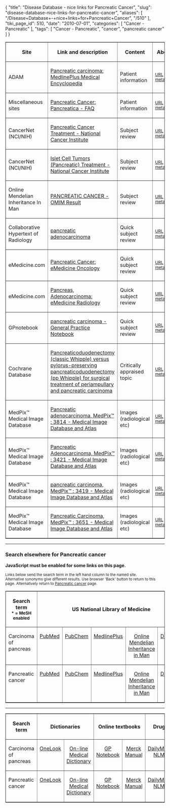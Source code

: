 {
    "title": "Disease Database - nice links for Pancreatic Cancer",
    "slug": "disease-database-nice-links-for-pancreatic-cancer",
    "aliases": [
        "/Disease+Database+-+nice+links+for+Pancreatic+Cancer",
        "/510"
    ],
    "tiki_page_id": 510,
    "date": "2010-07-01",
    "categories": [
        "Cancer - Pancreatic"
    ],
    "tags": [
        "Cancer - Pancreatic",
        "cancer",
        "pancreatic cancer"
    ]
}


<table border="1"><tbody><tr><th>

Site</th>

<th>

Link and description</th>

<th>

Content</th>

<th>

About</th>

</tr><tr><td>

ADAM</td>

<td>

<a class="external" href="http://www.nlm.nih.gov/medlineplus/ency/article/000236.htm">Pancreatic carcinoma: MedlinePlus Medical Encyclopedia</a></td>

<td>

Patient information</td>

<td>

<small><a href="http://www.diseasesdatabase.com/link_details.asp?lngURLID=27153" rel="nofollow">URL metadata</a></small></td>

</tr><tr><td>

Miscellaneous sites</td>

<td>

<a class="external" href="http://pancreatica.org/faq/">Pancreatic Cancer: Pancreatica - FAQ</a></td>

<td>

Patient information</td>

<td>

<small><a href="http://www.diseasesdatabase.com/link_details.asp?lngURLID=19669" rel="nofollow">URL metadata</a></small></td>

</tr><tr><td>

CancerNet (NCI/NIH)</td>

<td>

<a class="external" href="http://www.cancer.gov/cancer_information/doc.aspx?version=1&amp;viewid=60625b32-15f9-4278-8661-0067ba538ec9">Pancreatic Cancer Treatment - National Cancer Institute</a></td>

<td>

Subject review</td>

<td>

<small><a href="http://www.diseasesdatabase.com/link_details.asp?lngURLID=9439" rel="nofollow">URL metadata</a></small></td>

</tr><tr><td>

CancerNet (NCI/NIH)</td>

<td>

<a class="external" href="http://www.cancer.gov/cancertopics/pdq/treatment/isletcell/HealthProfessional">Islet Cell Tumors (Pancreatic) Treatment - National Cancer Institute</a></td>

<td>

Subject review</td>

<td>

<small><a href="http://www.diseasesdatabase.com/link_details.asp?lngURLID=9440" rel="nofollow">URL metadata</a></small></td>

</tr><tr><td>

Online Mendelian Inheritance In Man</td>

<td>

<a class="external" href="http://www.ncbi.nlm.nih.gov/omim/260350">PANCREATIC CANCER - OMIM Result</a></td>

<td>

Subject review</td>

<td>

<small><a href="http://www.diseasesdatabase.com/link_details.asp?lngURLID=2808" rel="nofollow">URL metadata</a></small></td>

</tr><tr><td>

Collaborative Hypertext of Radiology</td>

<td>

<a class="external" href="http://chorus.rad.mcw.edu/doc/00304.html">pancreatic adenocarcinoma</a></td>

<td>

Quick subject review</td>

<td>

<small><a href="http://www.diseasesdatabase.com/link_details.asp?lngURLID=9836" rel="nofollow">URL metadata</a></small></td>

</tr><tr><td>

eMedicine.com</td>

<td>

<a class="external" href="http://emedicine.medscape.com/article/280605-overview">Pancreatic Cancer: eMedicine Oncology</a></td>

<td>

Quick subject review</td>

<td>

<small><a href="http://www.diseasesdatabase.com/link_details.asp?lngURLID=35434" rel="nofollow">URL metadata</a></small></td>

</tr><tr><td>

eMedicine.com</td>

<td>

<a class="external" href="http://emedicine.medscape.com/article/370909-overview">Pancreas, Adenocarcinoma: eMedicine Radiology</a></td>

<td>

Quick subject review</td>

<td>

<small><a href="http://www.diseasesdatabase.com/link_details.asp?lngURLID=36376" rel="nofollow">URL metadata</a></small></td>

</tr><tr><td>

GPnotebook</td>

<td>

<a class="external" href="http://www.gpnotebook.co.uk/simplepage.cfm?ID=-1241120768">pancreatic carcinoma - General Practice Notebook</a></td>

<td>

Quick subject review</td>

<td>

<small><a href="http://www.diseasesdatabase.com/link_details.asp?lngURLID=23529" rel="nofollow">URL metadata</a></small></td>

</tr><tr><td>

Cochrane Database</td>

<td>

<a class="external" href="http://www2.cochrane.org/reviews/en/ab006053.html">Pancreaticoduodenectomy (classic Whipple) versus pylorus-preserving pancreaticoduodenectomy (pp Whipple) for surgical treatment of periampullary and pancreatic carcinoma</a></td>

<td>

Critically appraised topic</td>

<td>

<small><a href="http://www.diseasesdatabase.com/link_details.asp?lngURLID=60250" rel="nofollow">URL metadata</a></small></td>

</tr><tr><td>

MedPix™ Medical Image Database</td>

<td>

<a class="external" href="http://rad.usuhs.edu/medpix/medpix.html?mode=single&amp;recnum=3814">Pancreatic adenocarcinoma, MedPix™ : 3814 - Medical Image Database and Atlas</a></td>

<td>

Images (radiological etc)</td>

<td>

<small><a href="http://www.diseasesdatabase.com/link_details.asp?lngURLID=631" rel="nofollow">URL metadata</a></small></td>

</tr><tr><td>

MedPix™ Medical Image Database</td>

<td>

<a class="external" href="http://rad.usuhs.edu/medpix/medpix.html?mode=single&amp;recnum=3421">Pancreatic Adenocarcinoma, MedPix™ : 3421 - Medical Image Database and Atlas</a></td>

<td>

Images (radiological etc)</td>

<td>

<small><a href="http://www.diseasesdatabase.com/link_details.asp?lngURLID=632" rel="nofollow">URL metadata</a></small></td>

</tr><tr><td>

MedPix™ Medical Image Database</td>

<td>

<a class="external" href="http://rad.usuhs.edu/medpix/medpix.html?mode=single&amp;recnum=3419">pancreatic carcinoma, MedPix™ : 3419 - Medical Image Database and Atlas</a></td>

<td>

Images (radiological etc)</td>

<td>

<small><a href="http://www.diseasesdatabase.com/link_details.asp?lngURLID=633" rel="nofollow">URL metadata</a></small></td>

</tr><tr><td>

MedPix™ Medical Image Database</td>

<td>

<a class="external" href="http://rad.usuhs.edu/medpix/medpix.html?mode=single&amp;recnum=3651">Pancreatic Carcinoma, MedPix™ : 3651 - Medical Image Database and Atlas</a></td>

<td>

Images (radiological etc)</td>

<td>

<small><a href="http://www.diseasesdatabase.com/link_details.asp?lngURLID=634" rel="nofollow">URL metadata</a></small></td>

</tr></tbody></table><hr /><h3>

Search elsewhere for Pancreatic cancer</h3>

<b class="look">JavaScript must be enabled for some links on this page.</b>

<p>

<small>Links below send the search term in the left hand column to the named site.</small><br /><small>Alternative synonyms give different results. Use browser 'Back' button to return to this page.</small><small> Alternatively return to <a href="http://www.diseasesdatabase.com/ddb9510.htm"> Pancreatic cancer</a> page.</small></p>

<table border="1" cellpadding="3"><tbody><tr align="center"><th colspan="1">

Search term<br /><small>* = MeSH enabled</small></th>

<th colspan="5">

US National Library of Medicine</th>

<th colspan="1">

Medical databases</th>

<th colspan="1">

Guidelines</th>

</tr><tr align="center" valign="top"><td align="left">

Carcinoma of pancreas</td>

<td>

<a href="http://www.ncbi.nlm.nih.gov/entrez/query.fcgi?cmd=search&amp;db=PubMed&amp;term=Carcinoma+of+pancreas">PubMed</a></td>

<td>

<a href="http://www.ncbi.nlm.nih.gov/entrez/query.fcgi?cmd=search&amp;db=pccompound&amp;term=Carcinoma+of+pancreas">PubChem</a></td>

<td>

<a href="http://vsearch.nlm.nih.gov/vivisimo/cgi-bin/query-meta?v%3Aproject=medlineplus&amp;query=Carcinoma+of+pancreas">MedlinePlus</a></td>

<td>

<a href="http://www.ncbi.nlm.nih.gov/entrez/query.fcgi?cmd=search&amp;db=OMIM&amp;term=Carcinoma+of+pancreas">Online Mendelian Inheritance in Man</a></td>

<td>

<a href="http://dailymed.nlm.nih.gov/dailymed/search.cfm?startswith=Carcinoma+of+pancreas">DailyMed</a></td>

<td>

<a href="ja">MedHunt</a>

</td>

<td>

<a href="http://www.guidelines.gov/search/searchresults.aspx?Type=3&amp;txtSearch=Carcinoma+of+pancreas&amp;num=20">National Guideline Clearinghouse*</a></td>

</tr><tr align="center" valign="top"><td align="left">

Pancreatic cancer</td>

<td>

<a href="http://www.ncbi.nlm.nih.gov/entrez/query.fcgi?cmd=search&amp;db=PubMed&amp;term=Pancreatic+cancer">PubMed</a></td>

<td>

<a href="http://www.ncbi.nlm.nih.gov/entrez/query.fcgi?cmd=search&amp;db=pccompound&amp;term=Pancreatic+cancer">PubChem</a></td>

<td>

<a href="http://vsearch.nlm.nih.gov/vivisimo/cgi-bin/query-meta?v%3Aproject=medlineplus&amp;query=Pancreatic+cancer">MedlinePlus</a></td>

<td>

<a href="http://www.ncbi.nlm.nih.gov/entrez/query.fcgi?cmd=search&amp;db=OMIM&amp;term=Pancreatic+cancer">Online Mendelian Inheritance in Man</a></td>

<td>

<a href="http://dailymed.nlm.nih.gov/dailymed/search.cfm?startswith=Pancreatic+cancer">DailyMed</a></td>

<td>

<a href="ja">MedHunt</a>

</td>

<td>

<a href="http://www.guidelines.gov/search/searchresults.aspx?Type=3&amp;txtSearch=Pancreatic+cancer&amp;num=20">National Guideline Clearinghouse*</a></td>

</tr></tbody></table><hr /><table border="1" cellpadding="3"><tbody><tr align="center"><th colspan="1">

Search term</th>

<th align="center" colspan="2">

Dictionaries</th>

<th align="center" colspan="2">

Online textbooks</th>

<th align="center" colspan="3">

Drugs and medications</th>

<th align="center" colspan="6">

Misc</th>

</tr><tr align="center" valign="top"><td align="left">

Carcinoma of pancreas</td>

<td>

<a href="http://www.onelook.com/?w=Carcinoma+of+pancreas">OneLook</a></td>

<td>

<a href="http://www.mondofacto.com/facts/dictionary?Carcinoma+of+pancreas">On-line Medical Dictionary</a></td>

<td>

<a href="http://www.gpnotebook.co.uk/simpleprocess.cfm?querystring=Carcinoma+of+pancreas">GP Notebook</a></td>

<td>

<a href="http://www.merck.com/mmpe/search.html?qt=Carcinoma+of+pancreas">Merck Manual</a></td>

<td>

<a href="http://dailymed.nlm.nih.gov/dailymed/search.cfm?startswith=Carcinoma+of+pancreas">DailyMed NLM</a></td>

<td>

<a href="http://www.drugbank.ca/search/search?query=Carcinoma+of+pancreas">DrugBank</a></td>

<td>

<a href="http://emc.medicines.org.uk/searchresults.aspx?term=%22Carcinoma+of+pancreas%22&amp;searchtype=AdvancedSearch">EMC</a></td>

<td>

<a href="http://www.bing.com/search?q=Carcinoma+of+pancreas#38;form=OSDSRC">Bing</a></td>

<td>

<a href="http://www.biomedsearch.com/searchlist.html?query_txt=Carcinoma+of+pancreas">BioMedSearch</a></td>

<td>

<a href="http://www.google.com/search?q=Carcinoma+of+pancreas#38;hl=en%2338;safe=off">Google</a></td>

<td>

<a href="http://www.clinicaltrials.gov/ct/search?term=Carcinoma+of+pancreas">NIH Clinical Trials</a></td>

<td>

<a href="http://www.scirus.com/srsapp/search?p=0&amp;sa=med&amp;q=Carcinoma+of+pancreas">SCIRUS</a></td>

<td>

<a href="http://en.wikipedia.org/wiki/Special:Search?search=Carcinoma+of+pancreas&amp;go=Go">Wikipedia</a></td>

</tr><tr align="center" valign="top"><td align="left">

Pancreatic cancer</td>

<td>

<a href="http://www.onelook.com/?w=Pancreatic+cancer">OneLook</a></td>

<td>

<a href="http://www.mondofacto.com/facts/dictionary?Pancreatic+cancer">On-line Medical Dictionary</a></td>

<td>

<a href="http://www.gpnotebook.co.uk/simpleprocess.cfm?querystring=Pancreatic+cancer">GP Notebook</a></td>

<td>

<a href="http://www.merck.com/mmpe/search.html?qt=Pancreatic+cancer">Merck Manual</a></td>

<td>

<a href="http://dailymed.nlm.nih.gov/dailymed/search.cfm?startswith=Pancreatic+cancer">DailyMed NLM</a></td>

<td>

<a href="http://www.drugbank.ca/search/search?query=Pancreatic+cancer">D<br />

rugBank</a></td>

<td>

<a href="http://emc.medicines.org.uk/searchresults.aspx?term=%22Pancreatic+cancer%22&amp;searchtype=AdvancedSearch">EMC</a></td>

<td>

<a href="http://www.bing.com/search?q=Pancreatic+cancer#38;form=OSDSRC">Bing</a></td>

<td>

<a href="http://www.biomedsearch.com/searchlist.html?query_txt=Pancreatic+cancer">BioMedSearch</a></td>

<td>

<a href="http://www.google.com/search?q=Pancreatic+cancer#38;hl=en%2338;safe=off">Google</a></td>

<td>

<a href="http://www.clinicaltrials.gov/ct/search?term=Pancreatic+cancer">NIH Clinical Trials</a></td>

<td>

<a href="http://www.scirus.com/srsapp/search?p=0&amp;sa=med&amp;q=Pancreatic+cancer">SCIRUS</a></td>

<td>

<a href="http://en.wikipedia.org/wiki/Special:Search?search=Pancreatic+cancer&amp;go=Go">Wikipedia</a></td>

</tr></tbody></table><p>

</p>